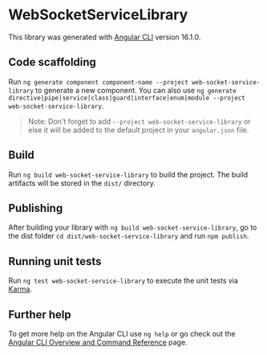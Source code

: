 # WebSocketServiceLibrary

This library was generated with [Angular CLI](https://github.com/angular/angular-cli) version 16.1.0.

## Code scaffolding

Run `ng generate component component-name --project web-socket-service-library` to generate a new component. You can also use `ng generate directive|pipe|service|class|guard|interface|enum|module --project web-socket-service-library`.
> Note: Don't forget to add `--project web-socket-service-library` or else it will be added to the default project in your `angular.json` file. 

## Build

Run `ng build web-socket-service-library` to build the project. The build artifacts will be stored in the `dist/` directory.

## Publishing

After building your library with `ng build web-socket-service-library`, go to the dist folder `cd dist/web-socket-service-library` and run `npm publish`.

## Running unit tests

Run `ng test web-socket-service-library` to execute the unit tests via [Karma](https://karma-runner.github.io).

## Further help

To get more help on the Angular CLI use `ng help` or go check out the [Angular CLI Overview and Command Reference](https://angular.io/cli) page.
